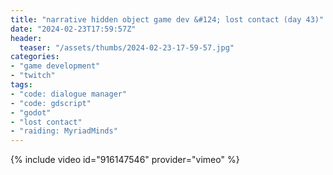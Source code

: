 ```yaml
---
title: "narrative hidden object game dev &#124; lost contact (day 43)"
date: "2024-02-23T17:59:57Z"
header:
  teaser: "/assets/thumbs/2024-02-23-17-59-57.jpg"
categories:
- "game development"
- "twitch"
tags:
- "code: dialogue manager"
- "code: gdscript"
- "godot"
- "lost contact"
- "raiding: MyriadMinds"
---
```

{% include video id="916147546" provider="vimeo" %}
